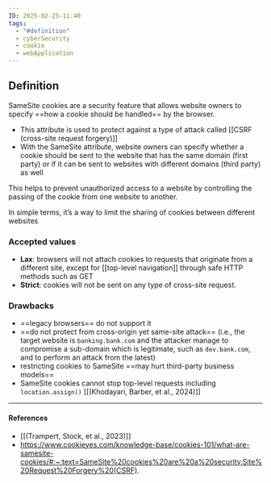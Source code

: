 ```yaml
---
ID: 2025-02-25-11:40
tags:
  - "#definition"
  - cyberSecurity
  - cookie
  - webApplication
---
```

## Definition

SameSite cookies are a security feature that allows website owners to specify ==how a cookie should be handled== by the browser.
- This attribute is used to protect against a type of attack called [[CSRF (cross-site request forgery)]]
- With the SameSite attribute, website owners can specify whether a cookie should be sent to the website that has the same domain (first party) or if it can be sent to websites with different domains (third party) as well

This helps to prevent unauthorized access to a website by controlling the passing of the cookie from one website to another.

In simple terms, it’s a way to limit the sharing of cookies between different websites

### Accepted values

- **Lax**: browsers will not attach cookies to requests that originate from a different site, except for [[top-level navigation]] through safe HTTP methods such as GET
- **Strict**: cookies will not be sent on any type of cross-site request.

### Drawbacks

- ==legacy browsers== do not support it
- ==do not protect from cross-origin yet same-site attack== (i.e., the target website is `banking.bank.com` and the attacker manage to compromise a sub-domain which is legitimate, such as `dev.bank.com`, and to perform an attack from the latest)
- restricting cookies to SameSite ==may hurt third-party business models==
- SameSite cookies cannot stop top-level requests including `location.assign()`  [[(Khodayari, Barber, et al., 2024)]]

---
#### References
- [[(Trampert, Stock, et al., 2023)]]
- https://www.cookieyes.com/knowledge-base/cookies-101/what-are-samesite-cookies/#:~:text=SameSite%20cookies%20are%20a%20security,Site%20Request%20Forgery%20(CSRF).